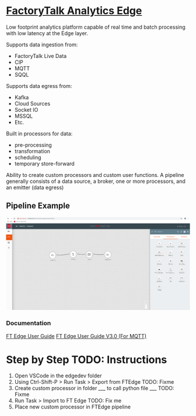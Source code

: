 
# [FactoryTalk Analytics Edge](https://www.rockwellautomation.com/en_NA/products/analytics/overview.page?pagetitle=FactoryTalk-Analytics-Platform&docid=c76b03a6a882d1802d961e37d1f00bb4)


Low footprint analytics platform capable of real time and batch processing with low latency at the Edge layer.

Supports data ingestion from:
- FactoryTalk Live Data
- CIP
- MQTT
- SQQL

Supports data egress from:
- Kafka
- Cloud Sources
- Socket IO
- MSSQL
- Etc.

Built in processors for data:
- pre-processing
- transformation
- scheduling
- temporary store-forward

Ability to create custom processors and custom user functions.
A pipeline generally consists of a data source, a broker, one or more processors, and an emitter (data egress)

## Pipeline Example
![Pipeline](pipeline.png)

### Documentation
[FT Edge User Guide](Edge_User_Guide.pdf)
[FT Edge User Guide V3.0 (For MQTT)](Edge_User_Guide_3.0.pdf)


# Step by Step TODO: Instructions

1. Open VSCode in the edgedev folder
2. Using Ctrl-Shift-P > Run Task > Export from FTEdge TODO: Fixme
3. Create custom processor in folder ___ to call python file ___ TODO: Fixme
4. Run Task > Import to FT Edge TODO: Fix me
5. Place new custom processor in FTEdge pipeline
